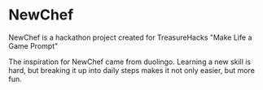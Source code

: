 # NewChef

NewChef is a hackathon project created for TreasureHacks "Make Life a Game Prompt"

The inspiration for NewChef came from duolingo. Learning a new skill is hard, but breaking it up into daily steps makes it not only easier, but more fun.

